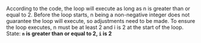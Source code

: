 According to the code, the loop will execute as long as n is greater than or equal to 2. Before the loop starts, n being a non-negative integer does not guarantee the loop will execute, so adjustments need to be made. To ensure the loop executes, n must be at least 2 and i is 2 at the start of the loop.
State: **`n` is greater than or equal to 2, `i` is 2**